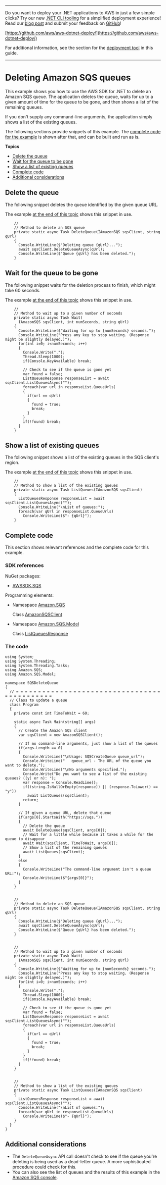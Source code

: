 --------

Do you want to deploy your \.NET applications to AWS in just a few simple clicks? Try our new [\.NET CLI tooling](https://www.nuget.org/packages/AWS.Deploy.Tools/) for a simplified deployment experience\! Read our [blog post](https://aws.amazon.com/blogs/developer/reimagining-the-aws-net-deployment-experience/) and submit your feedback on [GitHub](https://github.com/aws/aws-dotnet-deploy)\!

 [https://github.com/aws/aws-dotnet-deploy/](https://github.com/aws/aws-dotnet-deploy/)

For additional information, see the section for the [deployment tool](https://docs.aws.amazon.com/sdk-for-net/v3/developer-guide/deployment-tool.html) in this guide\.

--------

# Deleting Amazon SQS queues<a name="DeleteSqsQueue"></a>

This example shows you how to use the AWS SDK for \.NET to delete an Amazon SQS queue\. The application deletes the queue, waits for up to a given amount of time for the queue to be gone, and then shows a list of the remaining queues\.

If you don't supply any command\-line arguments, the application simply shows a list of the existing queues\.

The following sections provide snippets of this example\. The [complete code for the example](#DeleteSqsQueue-complete-code) is shown after that, and can be built and run as is\.

**Topics**
+ [Delete the queue](#DeleteSqsQueue-delete-queue)
+ [Wait for the queue to be gone](#DeleteSqsQueue-wait)
+ [Show a list of existing queues](#DeleteSqsQueue-list-queues)
+ [Complete code](#DeleteSqsQueue-complete-code)
+ [Additional considerations](#DeleteSqsQueue-additional)

## Delete the queue<a name="DeleteSqsQueue-delete-queue"></a>

The following snippet deletes the queue identified by the given queue URL\.

The example [at the end of this topic](#DeleteSqsQueue-complete-code) shows this snippet in use\.

```
    //
    // Method to delete an SQS queue
    private static async Task DeleteQueue(IAmazonSQS sqsClient, string qUrl)
    {
      Console.WriteLine($"Deleting queue {qUrl}...");
      await sqsClient.DeleteQueueAsync(qUrl);
      Console.WriteLine($"Queue {qUrl} has been deleted.");
    }
```

## Wait for the queue to be gone<a name="DeleteSqsQueue-wait"></a>

The following snippet waits for the deletion process to finish, which might take 60 seconds\.

The example [at the end of this topic](#DeleteSqsQueue-complete-code) shows this snippet in use\.

```
    //
    // Method to wait up to a given number of seconds
    private static async Task Wait(
      IAmazonSQS sqsClient, int numSeconds, string qUrl)
    {
      Console.WriteLine($"Waiting for up to {numSeconds} seconds.");
      Console.WriteLine("Press any key to stop waiting. (Response might be slightly delayed.)");
      for(int i=0; i<numSeconds; i++)
      {
        Console.Write(".");
        Thread.Sleep(1000);
        if(Console.KeyAvailable) break;

        // Check to see if the queue is gone yet
        var found = false;
        ListQueuesResponse responseList = await sqsClient.ListQueuesAsync("");
        foreach(var url in responseList.QueueUrls)
        {
          if(url == qUrl)
          {
            found = true;
            break;
          }
        }
        if(!found) break;
      }
    }
```

## Show a list of existing queues<a name="DeleteSqsQueue-list-queues"></a>

The following snippet shows a list of the existing queues in the SQS client's region\.

The example [at the end of this topic](#DeleteSqsQueue-complete-code) shows this snippet in use\.

```
    //
    // Method to show a list of the existing queues
    private static async Task ListQueues(IAmazonSQS sqsClient)
    {
      ListQueuesResponse responseList = await sqsClient.ListQueuesAsync("");
      Console.WriteLine("\nList of queues:");
      foreach(var qUrl in responseList.QueueUrls)
        Console.WriteLine($"- {qUrl}");
    }
```

## Complete code<a name="DeleteSqsQueue-complete-code"></a>

This section shows relevant references and the complete code for this example\.

### SDK references<a name="w131aac23c15c27c23c25b5b1"></a>

NuGet packages:
+ [AWSSDK\.SQS](https://www.nuget.org/packages/AWSSDK.SQS)

Programming elements:
+ Namespace [Amazon\.SQS](https://docs.aws.amazon.com/sdkfornet/v3/apidocs/items/SQS/NSQS.html)

  Class [AmazonSQSClient](https://docs.aws.amazon.com/sdkfornet/v3/apidocs/items/SQS/TSQSClient.html)
+ Namespace [Amazon\.SQS\.Model](https://docs.aws.amazon.com/sdkfornet/v3/apidocs/items/SQS/NSQSModel.html)

  Class [ListQueuesResponse](https://docs.aws.amazon.com/sdkfornet/v3/apidocs/items/SQS/TListQueuesResponse.html)

### The code<a name="w131aac23c15c27c23c25b7b1"></a>

```
using System;
using System.Threading;
using System.Threading.Tasks;
using Amazon.SQS;
using Amazon.SQS.Model;

namespace SQSDeleteQueue
{
  // = = = = = = = = = = = = = = = = = = = = = = = = = = = = = = = = = = = = = = = = = = = =
  // Class to update a queue
  class Program
  {
    private const int TimeToWait = 60;

    static async Task Main(string[] args)
    {
      // Create the Amazon SQS client
      var sqsClient = new AmazonSQSClient();

      // If no command-line arguments, just show a list of the queues
      if(args.Length == 0)
      {
        Console.WriteLine("\nUsage: SQSCreateQueue queue_url");
        Console.WriteLine("   queue_url - The URL of the queue you want to delete.");
        Console.WriteLine("\nNo arguments specified.");
        Console.Write("Do you want to see a list of the existing queues? ((y) or n): ");
        var response = Console.ReadLine();
        if((string.IsNullOrEmpty(response)) || (response.ToLower() == "y"))
          await ListQueues(sqsClient);
        return;
      }

      // If given a queue URL, delete that queue
      if(args[0].StartsWith("https://sqs."))
      {
        // Delete the queue
        await DeleteQueue(sqsClient, args[0]);
        // Wait for a little while because it takes a while for the queue to disappear
        await Wait(sqsClient, TimeToWait, args[0]);
        // Show a list of the remaining queues
        await ListQueues(sqsClient);
      }
      else
      {
        Console.WriteLine("The command-line argument isn't a queue URL:");
        Console.WriteLine($"{args[0]}");
      }
    }


    //
    // Method to delete an SQS queue
    private static async Task DeleteQueue(IAmazonSQS sqsClient, string qUrl)
    {
      Console.WriteLine($"Deleting queue {qUrl}...");
      await sqsClient.DeleteQueueAsync(qUrl);
      Console.WriteLine($"Queue {qUrl} has been deleted.");
    }


    //
    // Method to wait up to a given number of seconds
    private static async Task Wait(
      IAmazonSQS sqsClient, int numSeconds, string qUrl)
    {
      Console.WriteLine($"Waiting for up to {numSeconds} seconds.");
      Console.WriteLine("Press any key to stop waiting. (Response might be slightly delayed.)");
      for(int i=0; i<numSeconds; i++)
      {
        Console.Write(".");
        Thread.Sleep(1000);
        if(Console.KeyAvailable) break;

        // Check to see if the queue is gone yet
        var found = false;
        ListQueuesResponse responseList = await sqsClient.ListQueuesAsync("");
        foreach(var url in responseList.QueueUrls)
        {
          if(url == qUrl)
          {
            found = true;
            break;
          }
        }
        if(!found) break;
      }
    }


    //
    // Method to show a list of the existing queues
    private static async Task ListQueues(IAmazonSQS sqsClient)
    {
      ListQueuesResponse responseList = await sqsClient.ListQueuesAsync("");
      Console.WriteLine("\nList of queues:");
      foreach(var qUrl in responseList.QueueUrls)
        Console.WriteLine($"- {qUrl}");
    }
  }
}
```

## Additional considerations<a name="DeleteSqsQueue-additional"></a>
+ The `DeleteQueueAsync` API call doesn't check to see if the queue you're deleting is being used as a dead\-letter queue\. A more sophisticated procedure could check for this\.
+ You can also see the list of queues and the results of this example in the [Amazon SQS console](https://console.aws.amazon.com/sqs)\.